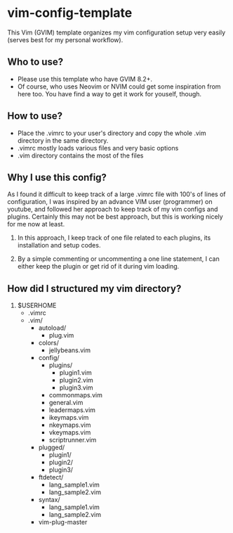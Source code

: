 # vim-config-template
This Vim (GVIM) template organizes my vim configuration setup very easily (serves best for my personal workflow).

## Who to use?

* Please use this template who have GVIM 8.2+. 
* Of course, who uses Neovim or NVIM could get some inspiration from here too. You have find a way to get it work for youself, though.

## How to use?

* Place the .vimrc to your user's directory and copy the whole .vim directory in the same directory.
* .vimrc mostly loads various files and very basic options
* .vim directory contains the most of the files

## Why I use this config?

<p> As I found it difficult to keep track of a large .vimrc file with 100's of lines of configuration, 
I was inspired by an advance VIM user (programmer) on youtube, and followed her approach to keep track of my vim configs and plugins.
Certainly this may not be best approach, but this is working nicely for me now at least.
</p>
<p>
  
  1. In this approach, I keep track of one file related to each plugins, its installation and setup codes.
  
  2. By a simple commenting or uncommenting a one line statement, I can either keep the plugin or get rid of it during vim loading.
  
  
## How did I structured my vim directory?

1. $USERHOME
	- .vimrc
	- .vim/
		- autoload/
			- plug.vim
		- colors/
			- jellybeans.vim
		- config/
			- plugins/
				- plugin1.vim
				- plugin2.vim
				- plugin3.vim
			- commonmaps.vim
			- general.vim
			- leadermaps.vim
			- ikeymaps.vim
			- nkeymaps.vim
			- vkeymaps.vim
			- scriptrunner.vim
		- plugged/
			- plugin1/
			- plugin2/
			- plugin3/
		- ftdetect/
			- lang_sample1.vim
			- lang_sample2.vim
		- syntax/
			- lang_sample1.vim
			- lang_sample2.vim
		- vim-plug-master
		
	
	

